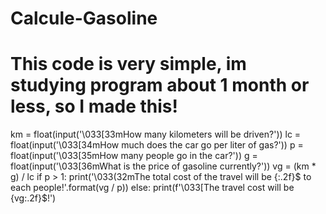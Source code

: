 # Calcule-Gasoline
# This code is very simple, im studying program about 1 month or less, so I made this!
km = float(input('\033[33mHow many kilometers will be driven?'))
lc = float(input('\033[34mHow much does the car go per liter of gas?'))
p = float(input('\033[35mHow many people go in the car?'))
g = float(input('\033[36mWhat is the price of gasoline currently?'))
vg = (km * g) / lc
if p > 1:
    print('\033(32mThe total cost of the travel will be {:.2f}$ to each people!'.format(vg / p))
else:
    print(f'\033[The travel cost will be {vg:.2f}$!')
